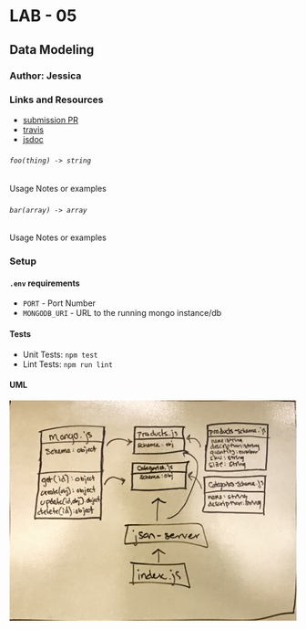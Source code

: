 # LAB - 05

## Data Modeling

### Author: Jessica

### Links and Resources
* [submission PR](https://github.com/401-advanced-javascript-jessica/401-lab-05/pull/3)
* [travis](https://www.travis-ci.com/401-advanced-javascript-jessica/401-lab-05)
* [jsdoc](http://localhost:3000/docs/)

###### `foo(thing) -> string`
Usage Notes or examples

###### `bar(array) -> array`
Usage Notes or examples

### Setup
#### `.env` requirements
* `PORT` - Port Number
* `MONGODB_URI` - URL to the running mongo instance/db

  
#### Tests
* Unit Tests: `npm test`
* Lint Tests: `npm run lint`

#### UML
![UML](./UML.jpg)


